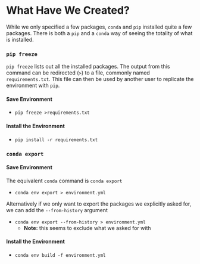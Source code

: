 # What Have We Created?

While we only specified a few packages, `conda` and `pip` installed quite a few packages. There is both a `pip` and a `conda` way of seeing the totality of what is installed.

### `pip freeze`

`pip freeze` lists out all the installed packages. The output from this command can be redirected (`>`) to a file, commonly named `requirements.txt`. This file can then be used by another user to replicate the environment with `pip`.

#### Save Environment

- `pip freeze >requirements.txt`

#### Install the Environment

- `pip install -r requirements.txt`

### `conda export`

#### Save Environment

The equivalent `conda` command is `conda export`
- `conda env export > environment.yml`

Alternatively if we only want to export the packages we explicitly asked for, we can add the `--from-history` argument
- `conda env export --from-history > environment.yml`
    - __Note:__ this seems to exclude what we asked for with

#### Install the Environment

- `conda env build -f environment.yml`
